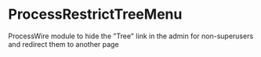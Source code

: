 # ProcessRestrictTreeMenu
ProcessWire module to hide the "Tree" link in the admin for non-superusers and redirect them to another page
